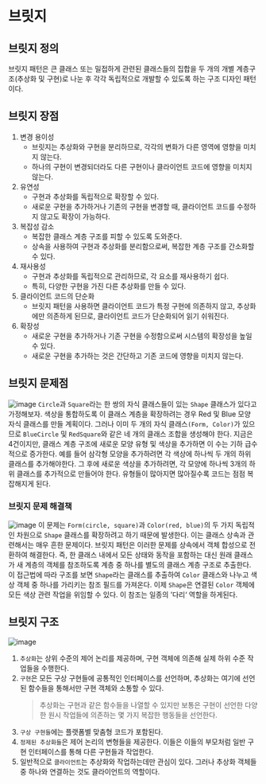 # 브릿지
## 브릿지 정의
브릿지 패턴은 큰 클래스 또는 밀접하게 관련된 클래스들의 집합을 두 개의 개별 계층구조(추상화 및 구현)로 나눈 후 각각 독립적으로 개발할 수 있도록 하는 구조 디자인 패턴이다.

## 브릿지 장점
1. 변경 용이성
   - 브릿지는 추상화와 구현을 분리하므로, 각각의 변화가 다른 영역에 영향을 미치지 않는다.
   - 하나의 구현이 변경되더라도 다른 구현이나 클라이언트 코드에 영향을 미치지 않는다.
2. 유연성
   - 구현과 추상화를 독립적으로 확장할 수 있다.
   - 새로운 구현을 추가하거나 기존의 구현을 변경할 때, 클라이언트 코드를 수정하지 않고도 확장이 가능하다.
3. 복잡성 감소
   - 복잡한 클래스 계층 구조를 피할 수 있도록 도와준다.
   - 상속을 사용하여 구현과 추상화를 분리함으로써, 복잡한 계층 구조를 간소화할 수 있다.
4. 재사용성
   - 구현과 추상화를 독립적으로 관리하므로, 각 요소를 재사용하기 쉽다.
   - 특히, 다양한 구현을 가진 다른 추상화를 만들 수 있다.
5. 클라이언트 코드의 단순화
   - 브릿지 패턴을 사용하면 클라이언트 코드가 특정 구현에 의존하지 않고, 추상화에만 의존하게 된므로, 클라이언트 코드가 단순화되어 읽기 쉬워진다.
6. 확장성
   - 새로운 구현을 추가하거나 기존 구현을 수정함으로써 시스템의 확장성을 높일 수 있다.
   - 새로운 구현을 추가하는 것은 간단하고 기존 코드에 영향을 미치지 않는다.
   
## 브릿지 문제점
![image](https://github.com/backgame1312/DesignPattern/assets/127277391/54097de1-5b7d-4f7c-a77c-c356f671e0c4)
   ``Circle``과 ``Square``라는 한 쌍의 자식 클래스들이 있는 ``Shape`` 클래스가 있다고 가정해보자. 색상을 통합하도록 이 클래스 계층을 확장하려는 경우 Red 및 Blue 모양 자식 클래스를 만들 계획이다. 그러나 이미 두 개의 자식 클래스``(Form, Color)``가 있으므로 ``BlueCircle`` 및 ``RedSquare``와 같은 네 개의 클래스 조합을 생성해야 한다. 지금은 4건이지만, 클래스 계층 구조에 새로운 모양 유형 및 색상을 추가하면 이 수는 기하 급수적으로 증가한다. 예를 들어 삼각형 모양을 추가하려면 각 색상에 하나씩 두 개의 하위 클래스를 추가해야한다. 그 후에 새로운 색상을 추가하려면, 각 모양에 하나씩 3개의 하위 클래스를 추가적으로 만들어야 한다. 유형들이 많아지면 많아질수록 코드는 점점 복잡해지게 된다.

### 브릿지 문제 해결책
![image](https://github.com/backgame1312/DesignPattern/assets/127277391/57d248c9-e44e-4d3a-97b7-f6f6553a024f)
   이 문제는 ``Form(circle, square)``과 ``Color(red, blue)``의 두 가지 독립적인 차원으로 ``Shape`` 클래스를 확장하려고 하기 때문에 발생한다. 이는 클래스 상속과 관련해서는 매우 흔한 문제이다.
브릿지 패턴은 이러한 문제를 상속에서 객체 합성으로 전환하여 해결한다. 즉, 한 클래스 내에서 모든 상태와 동작을 포함하는 대신 원래 클래스가 새 계층의 객체를 참조하도록 계층 중 하나를 별도의 클래스 계층 구조로 추출한다. 이 접근법에 따라 구조를 보면 ``Shape``라는 클래스를 추출하여 ``Color`` 클래스와 나누고 색상 객체 중 하나를 가리키는 참조 필드를 가져온다. 이제 ``Shape``은 연결된 ``Color`` 객체에 모든 색상 관련 작업을 위임할 수 있다. 이 참조는 일종의 ’다리‘ 역할을 하게된다.

## 브릿지 구조
![image](https://github.com/backgame1312/DesignPattern/assets/127277391/be6c8429-1162-4617-9fff-d4fdb0b4314e)
1. ``추상화``는 상위 수준의 제어 논리를 제공하며, 구현 객체에 의존해 실제 하위 수준 작업들을 수행한다.
2. ``구현``은 모든 구상 구현들에 공통적인 인터페이스를 선언하며, 추상화는 여기에 선언된 함수들을 통해서만 구현 객체와 소통할 수 있다.
   > 추상화는 구현과 같은 함수들을 나열할 수 있지만 보통은 구현이 선언한 다양한 원시 작업들에 의존하는 몇 가지 복잡한 행동들을 선언한다.
3. ``구상 구현들``에는 플랫폼별 맞춤형 코드가 포함된다.
4. ``정제된 추상화들``은 제어 논리의 변형들을 제공한다. 이들은 이들의 부모처럼 일반 구현 인터페이스를 통해 다른 구현들과 작업한다.
5. 일반적으로 ``클라이언트``는 추상화와 작업하는데만 관심이 있다. 그러나 추상화 객체들 중 하나와 연결하는 것도 클라이언트의 역할이다.

